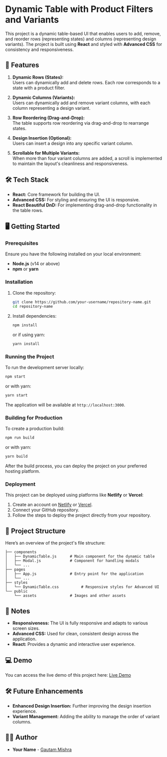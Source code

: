 # Dynamic Table with Product Filters and Variants

This project is a dynamic table-based UI that enables users to add, remove, and reorder rows (representing states) and columns (representing design variants). The project is built using **React** and styled with **Advanced CSS** for consistency and responsiveness.

## 🚀 Features

1. **Dynamic Rows (States):**  
   Users can dynamically add and delete rows. Each row corresponds to a state with a product filter.

2. **Dynamic Columns (Variants):**  
   Users can dynamically add and remove variant columns, with each column representing a design variant.

3. **Row Reordering (Drag-and-Drop):**  
   The table supports row reordering via drag-and-drop to rearrange states.

4. **Design Insertion (Optional):**  
   Users can insert a design into any specific variant column.

5. **Scrollable for Multiple Variants:**  
   When more than four variant columns are added, a scroll is implemented to maintain the layout's cleanliness and responsiveness.

## 🛠️ Tech Stack

- **React:** Core framework for building the UI.
- **Advanced CSS:** For styling and ensuring the UI is responsive.
- **React Beautiful DnD:** For implementing drag-and-drop functionality in the table rows.

## 🖥️ Getting Started

### Prerequisites

Ensure you have the following installed on your local environment:

- **Node.js** (v14 or above)
- **npm** or **yarn**

### Installation

1. Clone the repository:
   ```bash
   git clone https://github.com/your-username/repository-name.git
   cd repository-name
   ```

2. Install dependencies:
   ```bash
   npm install
   ```
   or if using yarn:
   ```bash
   yarn install
   ```

### Running the Project

To run the development server locally:

```bash
npm start
```

or with yarn:

```bash
yarn start
```

The application will be available at `http://localhost:3000`.

### Building for Production

To create a production build:

```bash
npm run build
```

or with yarn:

```bash
yarn build
```

After the build process, you can deploy the project on your preferred hosting platform.

### Deployment

This project can be deployed using platforms like **Netlify** or **Vercel**:

1. Create an account on [Netlify](https://netlify.com) or [Vercel](https://vercel.com).
2. Connect your GitHub repository.
3. Follow the steps to deploy the project directly from your repository.

## 📂 Project Structure

Here’s an overview of the project's file structure:

```
├── components
│   ├── DynamicTable.js      # Main component for the dynamic table
│   ├── Modal.js             # Component for handling modals
│   └── ...
├── pages
│   ├── App.js               # Entry point for the application
│   └── ...
├── styles
│   └── DynamicTable.css          # Responsive styles for Advanced UI
└── public
    └── assets               # Images and other assets
```

## 📜 Notes

- **Responsiveness:** The UI is fully responsive and adapts to various screen sizes.
- **Advanced CSS:** Used for clean, consistent design across the application.
- **React:** Provides a dynamic and interactive user experience.

## 💻 Demo

You can access the live demo of this project here: [Live Demo](https://retainiq-frontend-gautam.netlify.app/)

## 🛠️ Future Enhancements

- **Enhanced Design Insertion:** Further improving the design insertion experience.
- **Variant Management:** Adding the ability to manage the order of variant columns.

## 👨‍💻 Author

- **Your Name** - [Gautam Mishra](https://github.com/gautam1103)
